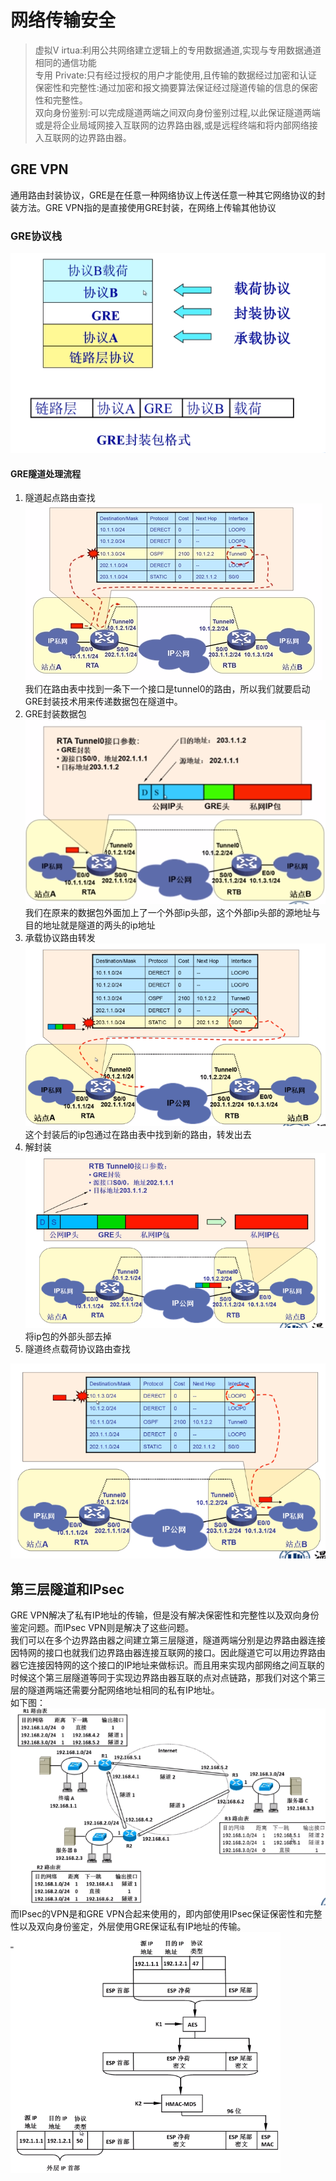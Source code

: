 # 网络传输安全
>虚拟Ⅴ irtua:利用公共网络建立逻辑上的专用数据通道,实现与专用数据通道相同的通信功能  
专用 Private:只有经过授权的用户才能使用,且传输的数据经过加密和认证
保密性和完整性:通过加密和报文摘要算法保证经过隧道传输的信息的保密性和完整性。  
双向身份鉴别:可以完成隧道两端之间双向身份鉴别过程,以此保证隧道两端或是将企业局域网接入互联网的边界路由器,或是远程终端和将内部网络接入互联网的边界路由器。   

## GRE VPN
通用路由封装协议，GRE是在任意一种网络协议上传送任意一种其它网络协议的封装方法。GRE VPN指的是直接使用GRE封装，在网络上传输其他协议
### GRE协议栈
![image.png](pictures/4sk87uy1fe.png)
#### GRE隧道处理流程
1. 隧道起点路由查找
![image.png](pictures/z54h1xjvt98.png)
我们在路由表中找到一条下一个接口是tunnel0的路由，所以我们就要启动GRE封装技术用来传递数据包在隧道中。
2. GRE封装数据包
![image.png](pictures/bnphc1hjho8.png)
我们在原来的数据包外面加上了一个外部ip头部，这个外部ip头部的源地址与目的地址就是隧道的两头的ip地址
3. 承载协议路由转发
![image.png](pictures/q21y2j947np.png)
这个封装后的ip包通过在路由表中找到新的路由，转发出去
4. 解封装
![image.png](pictures/3r9ew80hat4.png)
将ip包的外部头部去掉
5. 隧道终点载荷协议路由查找  

<img src="pictures/u5b0juhve58.png" width="600" />

## 第三层隧道和IPsec
GRE VPN解决了私有IP地址的传输，但是没有解决保密性和完整性以及双向身份鉴定问题。而IPsec VPN则是解决了这些问题。  
我们可以在多个边界路由器之间建立第三层隧道，隧道两端分别是边界路由器连接因特网的接口也就我们边界路由器连接互联网的接口。因此隧道它可以用边界路由器它连接因特网的这个接口的IP地址来做标识。而且用来实现内部网络之间互联的时候这个第三层隧道等同于实现边界路由器互联的点对点链路，那我们对这个第三层的隧道两端还需要分配网络地址相同的私有IP地址。  
如下图：
![image.png](pictures/d4rhxcp9nxe.png)
而IPsec的VPN是和GRE VPN合起来使用的，即内部使用IPsec保证保密性和完整性以及双向身份鉴定，外层使用GRE保证私有IP地址的传输。
![image.png](pictures/5umrpexlvd9.png)

```{.python .input}

```
